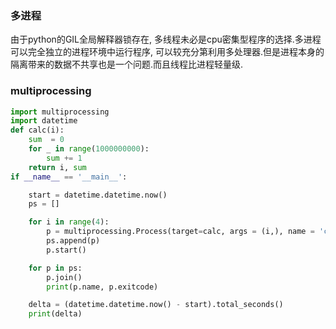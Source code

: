 ### 多进程

由于python的GIL全局解释器锁存在, 多线程未必是cpu密集型程序的选择.多进程可以完全独立的进程环境中运行程序, 可以较充分第利用多处理器.但是进程本身的隔离带来的数据不共享也是一个问题.而且线程比进程轻量级.

### multiprocessing

```python
import multiprocessing
import datetime
def calc(i):
	sum  = 0
	for _ in range(1000000000):
		sum += 1
	return i, sum
if __name__ == '__main__':

	start = datetime.datetime.now()
	ps = []

	for i in range(4):
		p = multiprocessing.Process(target=calc, args = (i,), name = 'calc-{}'.format(i))
		ps.append(p)
		p.start()

	for p in ps:
		p.join()
		print(p.name, p.exitcode)

	delta = (datetime.datetime.now() - start).total_seconds()
	print(delta)

```

